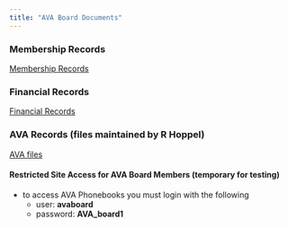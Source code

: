 ```yaml
---
title: "AVA Board Documents"
---
```


### Membership Records
[Membership Records](https://1drv.ms/x/s!AmlRt1Ah7vyImdlUI9BtewibXOphoA)

### Financial Records
[Financial Records](https://1drv.ms/x/s!AmlRt1Ah7vyImdlQk0Ymc1hYJzXoWA)

### AVA Records (files maintained by R Hoppel)
[AVA files](https://files.hoppel.us/arborvista/)

#### Restricted Site Access for AVA Board Members (temporary for testing)
- to access AVA Phonebooks you must login with the following
  - user: **avaboard**
  - password: **AVA_board1**
  